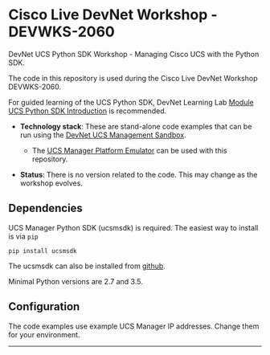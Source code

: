 # Cisco Live DevNet Workshop - DEVWKS-2060
DevNet UCS Python SDK Workshop - Managing Cisco UCS with the Python SDK.

The code in this repository is used during the Cisco Live DevNet Workshop DEVWKS-2060.

For guided learning of the UCS Python SDK, DevNet Learning Lab [Module UCS Python SDK Introduction](https://learninglabs.cisco.com/modules/ucs-python-sdk-introduction) is recommended.

* **Technology stack**: These are stand-alone code examples that can be run using the [DevNet UCS Management Sandbox](https://devnetsandbox.cisco.com/RM/Diagram/Index/3323b7b0-b70b-4b1e-a929-6bdbff3aac8a?diagramType=Topology).

    - The [UCS Manager Platform Emulator](https://software.cisco.com/portal/pub/download/portal/select.html?&mdfid=286305108&flowid=79283&softwareid=284574017) can be used with this repository.


* **Status**: There is no version related to the code. This may change as the workshop evolves.

## Dependencies

UCS Manager Python SDK (ucsmsdk) is required. The easiest way to install is via `pip`

`pip install ucsmsdk`

The ucsmsdk can also be installed from [github](https://github.com/CiscoUcs/ucsmsdk#from-github).

Minimal Python versions are 2.7 and 3.5.

## Configuration

The code examples use example UCS Manager IP addresses. Change them for your environment.

----
